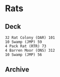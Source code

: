# Rats
## Deck
```
32 Rat Colony (DAR) 101
10 Swamp (JMP) 59
4 Pack Rat (RTR) 73
4 Barren Moor (ONS) 312
10 Swamp (JMP) 56

```
## Archive